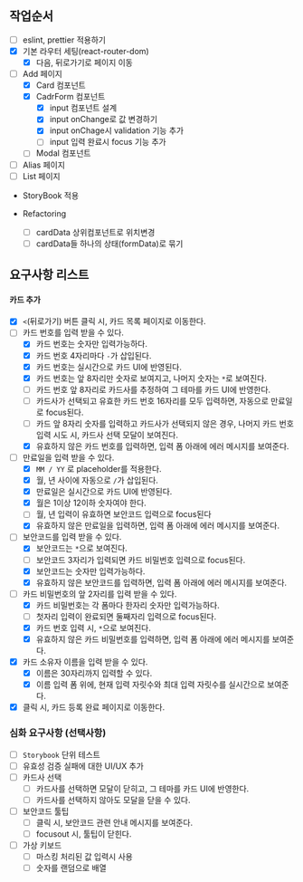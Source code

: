 ## 작업순서

- [ ] eslint, prettier 적용하기
- [x] 기본 라우터 세팅(react-router-dom)
  - [x] 다음, 뒤로가기로 페이지 이동
- [ ] Add 페이지
  - [x] Card 컴포넌트
  - [x] CadrForm 컴포넌트
    - [x] input 컴포넌트 설계
    - [x] input onChange로 값 변경하기
    - [x] input onChage시 validation 기능 추가
    - [ ] input 입력 완료시 focus 기능 추가
  - [ ] Modal 컴포넌트
- [ ] Alias 페이지
- [ ] List 페이지

- StoryBook 적용

- Refactoring
  - [ ] cardData 상위컴포넌트로 위치변경
  - [ ] cardData들 하나의 상태(formData)로 묶기

## 요구사항 리스트

#### 카드 추가

- [x] `<`(뒤로가기) 버튼 클릭 시, 카드 목록 페이지로 이동한다.
- [ ] 카드 번호를 입력 받을 수 있다.
  - [x] 카드 번호는 숫자만 입력가능하다.
  - [x] 카드 번호 4자리마다 `-`가 삽입된다.
  - [x] 카드 번호는 실시간으로 카드 UI에 반영된다.
  - [x] 카드 번호는 앞 8자리만 숫자로 보여지고, 나머지 숫자는 `*`로 보여진다.
  - [ ] 카드 번호 앞 8자리로 카드사를 추정하여 그 테마를 카드 UI에 반영한다.
  - [ ] 카드사가 선택되고 유효한 카드 번호 16자리를 모두 입력하면, 자동으로 만료일로 focus된다.
  - [ ] 카드 앞 8자리 숫자를 입력하고 카드사가 선택되지 않은 경우, 나머지 카드 번호 입력 시도 시, 카드사 선택 모달이 보여진다.
  - [x] 유효하지 않은 카드 번호를 입력하면, 입력 폼 아래에 에러 메시지를 보여준다.
- [ ] 만료일을 입력 받을 수 있다.
  - [x] `MM / YY` 로 placeholder를 적용한다.
  - [x] 월, 년 사이에 자동으로 `/`가 삽입된다.
  - [x] 만료일은 실시간으로 카드 UI에 반영된다.
  - [x] 월은 1이상 12이하 숫자여야 한다.
  - [ ] 월, 년 입력이 유효하면 보안코드 입력으로 focus된다
  - [x] 유효하지 않은 만료일을 입력하면, 입력 폼 아래에 에러 메시지를 보여준다.
- [ ] 보안코드를 입력 받을 수 있다.
  - [x] 보안코드는 `*`으로 보여진다.
  - [ ] 보안코드 3자리가 입력되면 카드 비밀번호 입력으로 focus된다.
  - [x] 보안코드는 숫자만 입력가능하다.
  - [x] 유효하지 않은 보안코드를 입력하면, 입력 폼 아래에 에러 메시지를 보여준다.
- [ ] 카드 비밀번호의 앞 2자리를 입력 받을 수 있다.
  - [x] 카드 비밀번호는 각 폼마다 한자리 숫자만 입력가능하다.
  - [ ] 첫자리 입력이 완료되면 둘째자리 입력으로 focus된다.
  - [x] 카드 번호 입력 시, `*`으로 보여진다.
  - [x] 유효하지 않은 카드 비밀번호를 입력하면, 입력 폼 아래에 에러 메시지를 보여준다.
- [x] 카드 소유자 이름을 입력 받을 수 있다.
  - [x] 이름은 30자리까지 입력할 수 있다.
  - [x] 이름 입력 폼 위에, 현재 입력 자릿수와 최대 입력 자릿수를 실시간으로 보여준다.
- [x] 클릭 시, 카드 등록 완료 페이지로 이동한다.

### 심화 요구사항 (선택사항)

- [ ] `Storybook` 단위 테스트
- [ ] 유효성 검증 실패에 대한 UI/UX 추가
- [ ] 카드사 선택
  - [ ] 카드사를 선택하면 모달이 닫히고, 그 테마를 카드 UI에 반영한다.
  - [ ] 카드사를 선택하지 않아도 모달을 닫을 수 있다.
- [ ] 보안코드 툴팁
  - [ ] 클릭 시, 보안코드 관련 안내 메시지를 보여준다.
  - [ ] focusout 시, 툴팁이 닫힌다.
- [ ] 가상 키보드
  - [ ] 마스킹 처리된 값 입력시 사용
  - [ ] 숫자를 랜덤으로 배열
